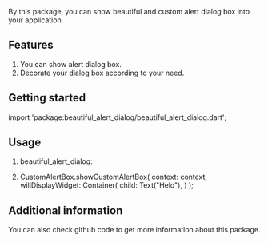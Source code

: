 <!-- 
This README describes the package. If you publish this package to pub.dev,
this README's contents appear on the landing page for your package.

For information about how to write a good package README, see the guide for
[writing package pages](https://dart.dev/guides/libraries/writing-package-pages). 

For general information about developing packages, see the Dart guide for
[creating packages](https://dart.dev/guides/libraries/create-library-packages)
and the Flutter guide for
[developing packages and plugins](https://flutter.dev/developing-packages). 
-->

By this package, you can show beautiful and custom alert dialog box into your application.

## Features

1. You can show alert dialog box.
2. Decorate your dialog box according to your need.

## Getting started
import 'package:beautiful_alert_dialog/beautiful_alert_dialog.dart';

## Usage

1. beautiful_alert_dialog:

2. CustomAlertBox.showCustomAlertBox(
   context: context,
   willDisplayWidget:
   Container(
   child: Text("Helo"),
   )
   );

## Additional information

You can also check github code to get more information about this package.
